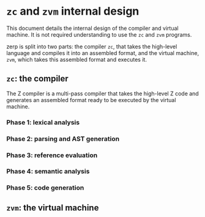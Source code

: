 # `zc` and `zvm` internal design

This document details the internal design of the compiler and virtual machine. It is not
required understanding to use the `zc` and `zvm` programs.

zerp is split into two parts: the compiler `zc`, that takes the high-level language
and compiles it into an assembled format, and the virtual machine, `zvm`, which takes
this assembled format and executes it.

## `zc`: the compiler

The Z compiler is a multi-pass compiler that takes the high-level Z code and generates
an assembled format ready to be executed by the virtual machine.

### Phase 1: lexical analysis

### Phase 2: parsing and AST generation

### Phase 3: reference evaluation 

### Phase 4: semantic analysis

### Phase 5: code generation

## `zvm`: the virtual machine
